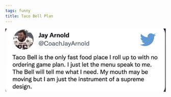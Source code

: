 ```yaml
---
tags: funny
title: Taco Bell Plan
---
```


![tacobellplan.png](https://raw.githubusercontent.com/muneer78/muneer78.github.io/master/images/tacobellplan.png)
